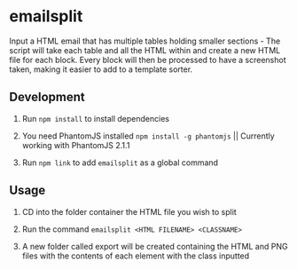 # emailsplit
Input a HTML email that has multiple tables holding smaller sections - The script
will take each table and all the HTML within and create a new HTML file for each block.
Every block will then be processed to have a screenshot taken, making it easier to
add to a template sorter.



## Development

1. Run `npm install` to install dependencies

2. You need PhantomJS installed `npm install -g phantomjs` || Currently working with PhantomJS 2.1.1

3. Run `npm link` to add `emailsplit` as a global command


## Usage

1. CD into the folder container the HTML file you wish to split

2. Run the command `emailsplit <HTML FILENAME> <CLASSNAME>`

3. A new folder called export will be created containing the HTML and PNG files
with the contents of each element with the class inputted
